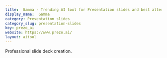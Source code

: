 ```yaml
---
title:  Gamma - Trending AI tool for Presentation slides and best alternatives
display_name:  Gamma
category: Presentation slides
category_slug: presentation-slides
key: prezo_ai
website: https://www.prezo.ai/
layout: aitool
---
```


Professional slide deck creation.
